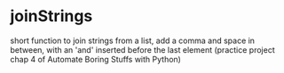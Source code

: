 # joinStrings
short function to join strings from a list, add a comma and space in between, with an 'and' inserted before the last element (practice project chap 4 of Automate Boring Stuffs with Python)
